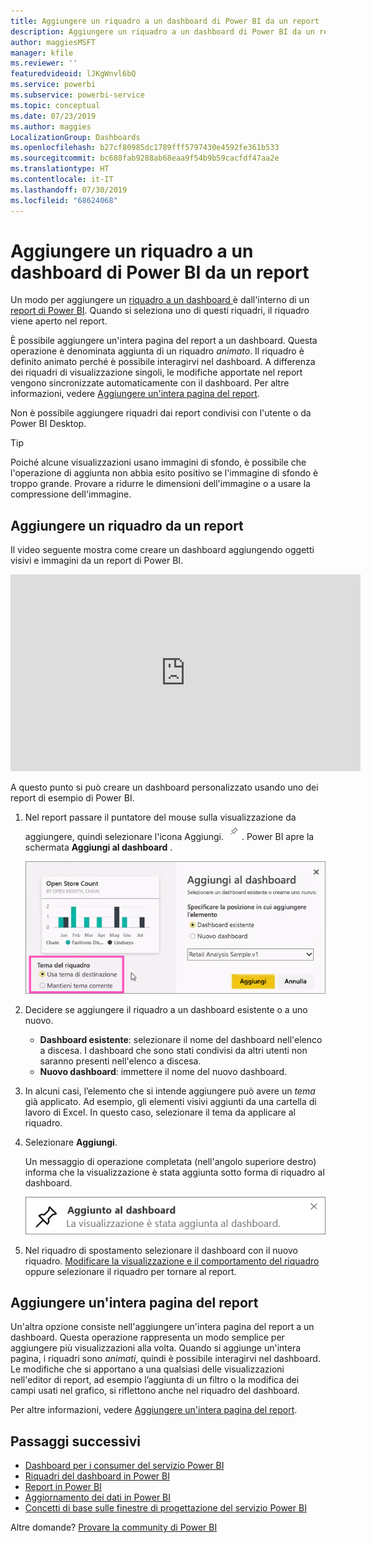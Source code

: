 ```yaml
---
title: Aggiungere un riquadro a un dashboard di Power BI da un report
description: Aggiungere un riquadro a un dashboard di Power BI da un report.
author: maggiesMSFT
manager: kfile
ms.reviewer: ''
featuredvideoid: lJKgWnvl6bQ
ms.service: powerbi
ms.subservice: powerbi-service
ms.topic: conceptual
ms.date: 07/23/2019
ms.author: maggies
LocalizationGroup: Dashboards
ms.openlocfilehash: b27cf80985dc1789fff5797430e4592fe361b533
ms.sourcegitcommit: bc688fab9288ab68eaa9f54b9b59cacfdf47aa2e
ms.translationtype: HT
ms.contentlocale: it-IT
ms.lasthandoff: 07/30/2019
ms.locfileid: "68624068"
---
```

# <a name="pin-a-tile-to-a-power-bi-dashboard-from-a-report"></a>Aggiungere un riquadro a un dashboard di Power BI da un report

Un modo per aggiungere un [riquadro a un dashboard ](consumer/end-user-tiles.md)è dall'interno di un [report di Power BI](consumer/end-user-reports.md). Quando si seleziona uno di questi riquadri, il riquadro viene aperto nel report.

È possibile aggiungere un'intera pagina del report a un dashboard. Questa operazione è denominata aggiunta di un riquadro *animato*. Il riquadro è definito animato perché è possibile interagirvi nel dashboard. A differenza dei riquadri di visualizzazione singoli, le modifiche apportate nel report vengono sincronizzate automaticamente con il dashboard. Per altre informazioni, vedere [Aggiungere un'intera pagina del report](#pin-an-entire-report-page).

Non è possibile aggiungere riquadri dai report condivisi con l'utente o da Power BI Desktop. 

> [!TIP]
> Poiché alcune visualizzazioni usano immagini di sfondo, è possibile che l'operazione di aggiunta non abbia esito positivo se l'immagine di sfondo è troppo grande. Provare a ridurre le dimensioni dell'immagine o a usare la compressione dell'immagine.  
> 
> 

## <a name="pin-a-tile-from-a-report"></a>Aggiungere un riquadro da un report
Il video seguente mostra come creare un dashboard aggiungendo oggetti visivi e immagini da un report di Power BI.
    

<iframe width="560" height="315" src="https://www.youtube.com/embed/lJKgWnvl6bQ" frameborder="0" allowfullscreen></iframe>

A questo punto si può creare un dashboard personalizzato usando uno dei report di esempio di Power BI.

1. Nel report passare il puntatore del mouse sulla visualizzazione da aggiungere, quindi selezionare l'icona Aggiungi. ![Icona Aggiungi](media/service-dashboard-pin-tile-from-report/pbi_pintile_small.png). Power BI apre la schermata **Aggiungi al dashboard** .
   
     ![Finestra Aggiungi al dashboard](media/service-dashboard-pin-tile-from-report/pbi_themes2.png)
2. Decidere se aggiungere il riquadro a un dashboard esistente o a uno nuovo.
   
   * **Dashboard esistente**: selezionare il nome del dashboard nell'elenco a discesa. I dashboard che sono stati condivisi da altri utenti non saranno presenti nell'elenco a discesa.
   * **Nuovo dashboard**: immettere il nome del nuovo dashboard.
3. In alcuni casi, l’elemento che si intende aggiungere può avere un *tema* già applicato. Ad esempio, gli elementi visivi aggiunti da una cartella di lavoro di Excel. In questo caso, selezionare il tema da applicare al riquadro.
4. Selezionare **Aggiungi**.
   
   Un messaggio di operazione completata (nell'angolo superiore destro) informa che la visualizzazione è stata aggiunta sotto forma di riquadro al dashboard.
   
   ![Messaggio di operazione completata](media/service-dashboard-pin-tile-from-report/pinsuccess.png)
5. Nel riquadro di spostamento selezionare il dashboard con il nuovo riquadro. [Modificare la visualizzazione e il comportamento del riquadro](service-dashboard-edit-tile.md) oppure selezionare il riquadro per tornare al report.

## <a name="pin-an-entire-report-page"></a>Aggiungere un'intera pagina del report
Un'altra opzione consiste nell'aggiungere un'intera pagina del report a un dashboard. Questa operazione rappresenta un modo semplice per aggiungere più visualizzazioni alla volta. Quando si aggiunge un'intera pagina, i riquadri sono *animati*, quindi è possibile interagirvi nel dashboard. Le modifiche che si apportano a una qualsiasi delle visualizzazioni nell'editor di report, ad esempio l’aggiunta di un filtro o la modifica dei campi usati nel grafico, si riflettono anche nel riquadro del dashboard.  

Per altre informazioni, vedere [Aggiungere un'intera pagina del report](service-dashboard-pin-live-tile-from-report.md).

## <a name="next-steps"></a>Passaggi successivi
- [Dashboard per i consumer del servizio Power BI](consumer/end-user-dashboards.md)
- [Riquadri del dashboard in Power BI](consumer/end-user-tiles.md)
- [Report in Power BI](consumer/end-user-reports.md)
- [Aggiornamento dei dati in Power BI](refresh-data.md)
- [Concetti di base sulle finestre di progettazione del servizio Power BI](service-basic-concepts.md)

Altre domande? [Provare la community di Power BI](http://community.powerbi.com/)

